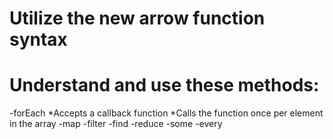 # Utilize the new arrow function syntax

# Understand and use these methods:
-forEach
    *Accepts a callback function 
    *Calls the function once per element in the array
-map
-filter
-find
-reduce
-some
-every
